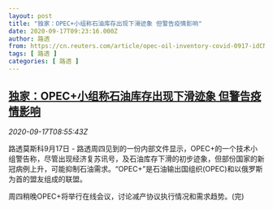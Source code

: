 ```yaml
---
layout: post
title: "独家：OPEC+小组称石油库存出现下滑迹象 但警告疫情影响"
date: 2020-09-17T09:23:16.000Z
author: 路透
from: https://cn.reuters.com/article/opec-oil-inventory-covid-0917-idCNKBS268184
tags: [ 路透 ]
categories: [ 路透 ]
---
```

<!--1600334596000-->
[独家：OPEC+小组称石油库存出现下滑迹象 但警告疫情影响](https://cn.reuters.com/article/opec-oil-inventory-covid-0917-idCNKBS268184)
------

<div>
<div><i>2020-09-17T08:55:43Z</i></div><p>路透莫斯科9月17日 - 路透周四见到的一份内部文件显示，OPEC+的一个技术小组警告称，尽管出现经济复苏讯号，及石油库存下滑的初步迹象，但部份国家的新冠病例上升，可能抑制石油需求。“OPEC+”是石油输出国组织(OPEC)和以俄罗斯为首的盟友组成的联盟。</p><p>周四稍晚OPEC+将举行在线会议，讨论减产协议执行情况和需求趋势。(完)</p>
</div>
